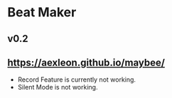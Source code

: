 # Beat Maker
v0.2
---
https://aexleon.github.io/maybee/
------

- Record Feature is currently not working.
- Silent Mode is not working.

